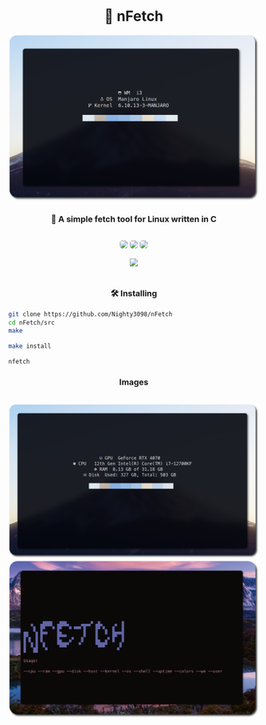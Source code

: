 <div align="center">
    <h1>🌿 nFetch</h1>
    <img src="imgs/1.png" />
    <h3>🌆 A simple fetch tool for Linux written in C</h3>
    <br>
    <a href="./LICENSE.md"><img  class="badge" src="https://img.shields.io/github/license/Nighty3098/nFetch?style=for-the-badge&color=a6e0b8&logoColor=ffffff&labelColor=1c1c29"  style="border-radius: 5px;"/></a>
    <img class="badge" src="https://img.shields.io/github/stars/Nighty3098/nFetch?style=for-the-badge&color=eed49f&logoColor=D9E0EE&labelColor=1c1c29" style="border-radius: 5px;"/>
    <img class="badge" src="https://img.shields.io/github/forks/Nighty3098/nFetch?style=for-the-badge&color=9dc3ea&logoColor=D9E0EE&labelColor=1c1c29"  style="border-radius: 5px;"/><br>
    <br>
    <a href="https://discord.com/channels/1238858182403559505"><img src="https://img.shields.io/discord/1238858182403559505?style=for-the-badge&color=c6a0f6&labelColor=363a4f&logo=discord&logoColor=cad3f5"></a>
    <br><br>
</div>
<h3 align="center">🛠️ Installing</h3>

```bash
git clone https://github.com/Nighty3098/nFetch
cd nFetch/src
make
```

```bash
make install
```

```bash
nfetch
```

<div align="center">
    <h3>Images</h3>
    <br>
    <img src="imgs/2.png" />
    <br>
    <img src="imgs/3.png" />
</div>

